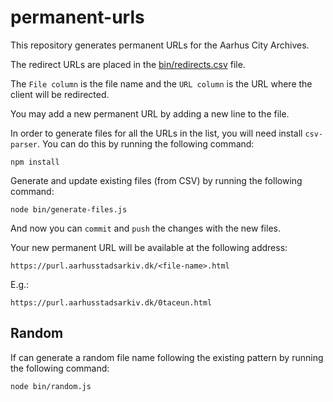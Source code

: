 # permanent-urls

This repository generates permanent URLs for the Aarhus City Archives.

The redirect URLs are placed in the [bin/redirects.csv](bin/redirects.csv) file.

The `File column` is the file name and the `URL column` is the URL where the client will be redirected.

You may add a new permanent URL by adding a new line to the file.

In order to generate files for all the URLs in the list, you will need install `csv-parser`. You can do this by running the following command:

    npm install

Generate and update existing files (from CSV) by running the following command:

    node bin/generate-files.js

And now you can `commit` and `push` the changes with the new files.

Your new permanent URL will be available at the following address:

    https://purl.aarhusstadsarkiv.dk/<file-name>.html

E.g.:

    https://purl.aarhusstadsarkiv.dk/0taceun.html

## Random

If can generate a random file name following the existing pattern by running the following command:

    node bin/random.js

